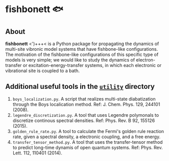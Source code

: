 # fishbonett 🐟

## About
**fishbonett** <')+++< is a Python package for propagating the dynamics of multi-site vibronic model systems that have
fishbone-like configurations. The motivation of the fishbone-like configurations of this specific type
of models is very simple; we would like to study the dynamics of electron-transfer or excitation-energy-transfer
systems, in which each electronic or vibrational site is coupled to a bath.

Additional useful tools in the [`utility`](https://github.com/Mulliken/fishbone-tensor-networks/tree/main/utility) directory
----------------------------------------------------------------------------------------------------------------------------
1. `boys_localization.py`. A script that realizes multi-state diabatization through the Boys localication method. Ref: J. Chem. Phys. 129, 244101 (2008).
1. `legendre_discretization.py`. A tool that uses Legendre polymonals to discretize continous spectral densities. Ref: Phys. Rev. B 92, 155126 (2015).
2. `golden_rule_rate.py`. A tool to calculate the Fermi's golden rule reaction rate, given a spectral density, a electronic coupling, and a free energy.
3. `transfer_tensor_method.py`. A tool that uses the transfer-tensor method to predict long-time dynamis of open quantum systems. Ref: Phys. Rev. Lett. 112, 110401 (2014).
